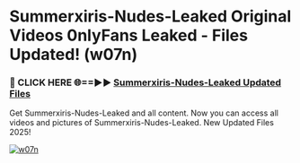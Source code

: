 # Summerxiris-Nudes-Leaked Original Videos 0nlyFans Leaked - Files Updated! (w07n)

<h3>🔴 CLICK HERE 🌐==►► <a href="https://tinyurl.com/yrmya6cz" rel="nofollow">Summerxiris-Nudes-Leaked Updated Files</a></h3>

Get Summerxiris-Nudes-Leaked and all content. Now you can access all videos and pictures of Summerxiris-Nudes-Leaked. New Updated Files 2025!

[![w07n](https://i.imgur.com/FMdXYCs.gif)](https://tinyurl.com/yrmya6cz)
